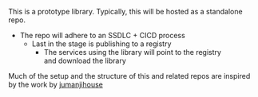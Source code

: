 This is a prototype library.
Typically, this will be hosted as a standalone repo.
- The repo will adhere to an SSDLC + CICD process
	- Last in the stage is publishing to a registry
		- The services using the library will point to the registry \
			and download the library

Much of the setup and the structure of this and related repos are inspired \
by the work by [jumanjihouse](https://github.com/jumanjihouse)

